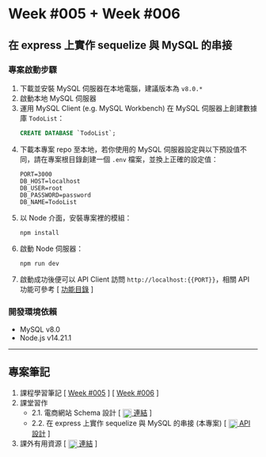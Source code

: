 # Week #005 + Week #006
## 在 express 上實作 sequelize 與 MySQL 的串接
### 專案啟動步驟
1. 下載並安裝 MySQL 伺服器在本地電腦，建議版本為 ``v8.0.*``
2. 啟動本地 MySQL 伺服器
3. 運用 MySQL Client (e.g. MySQL Workbench) 在 MySQL 伺服器上創建數據庫 ``TodoList``：
	```sql
	CREATE DATABASE `TodoList`;
	```
4. 下載本專案 repo 至本地，若你使用的 MySQL 伺服器設定與以下預設值不同，請在專案根目錄創建一個 ``.env`` 檔案，並換上正確的設定值：
	```env
	PORT=3000
	DB_HOST=localhost
	DB_USER=root
	DB_PASSWORD=password
	DB_NAME=TodoList
	```
5. 以 Node 介面，安裝專案裡的模組：
	```node
	npm install
	```
6. 啟動 Node 伺服器：
	```node
	npm run dev
	```
7. 啟動成功後便可以 API Client 訪問 ``http://localhost:{{PORT}}``，相關 API 功能可參考 [ [功能目錄](./NOTES.md#2-在-express-上實作-sequelize-與-mysql-的串接) ]
### 開發環境依賴
- MySQL v8.0
- Node.js v14.21.1
***
## 專案筆記
1. 課程學習筆記 [ [Week #005](./NOTES.md) ] [ [Week #006](./NOTES.md#week-006) ]
2. 課堂習作
	- 2.1. 電商網站 Schema 設計 [ [<img width="18" hieght="18" style="vertical-align: middle;" src="https://cdn-icons-png.flaticon.com/512/282/282100.png"/> 連結](./NOTES.md#課堂習作) ]
	- 2.2. 在 express 上實作 sequelize 與 MySQL 的串接 (本專案) [ [<img width="18" hieght="18" style="vertical-align: middle;" src="https://cdn-icons-png.flaticon.com/512/282/282100.png"/> API 設計](./NOTES.md#2-在-express-上實作-sequelize-與-mysql-的串接) ]
3. 課外有用資源 [ [<img width="18" hieght="18" style="vertical-align: middle;" src="https://cdn-icons-png.flaticon.com/512/282/282100.png"/> 連結](./NOTES.md#課外有用資源) ]